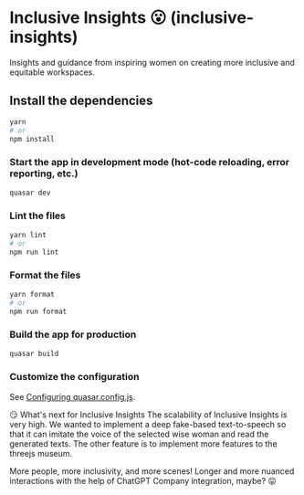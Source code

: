 # Inclusive Insights 😮 (inclusive-insights)

Insights and guidance from inspiring women on creating more inclusive and equitable workspaces.

## Install the dependencies
```bash
yarn
# or
npm install
```

### Start the app in development mode (hot-code reloading, error reporting, etc.)
```bash
quasar dev
```


### Lint the files
```bash
yarn lint
# or
npm run lint
```


### Format the files
```bash
yarn format
# or
npm run format
```



### Build the app for production
```bash
quasar build
```

### Customize the configuration
See [Configuring quasar.config.js](https://v2.quasar.dev/quasar-cli-vite/quasar-config-js).

😏 What's next for Inclusive Insights
The scalability of Inclusive Insights is very high. We wanted to implement a deep fake-based text-to-speech so that it can imitate the voice of the selected wise woman and read the generated texts. The other feature is to implement more features to the threejs museum.

More people, more inclusivity, and more scenes!
Longer and more nuanced interactions with the help of ChatGPT
Company integration, maybe? 😛
